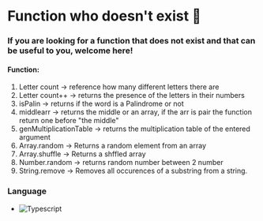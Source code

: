 # Function who doesn't exist 🧷

### If you are looking for a function that does not exist and that can be useful to you, welcome here!


#### Function:
1) Letter count -> reference how many different letters there are
2) Letter count++ -> returns the presence of the letters in their numbers
3) isPalin -> returns if the word is a Palindrome or not
4) middlearr -> returns the middle or an array, if the arr is pair the function return one before "the middle"
5) genMultiplicationTable -> returns the multiplication table of the entered argument
6) Array.random -> Returns a random element from an array
7) Array.shuffle -> Returns a shffled array
8) Number.random -> returns random number between 2 number
9) String.remove -> Removes all occurences of a substring from a string.


### Language

- ![Typescript](https://img.shields.io/badge/typescript-%23007ACC.svg?style=for-the-badge&logo=typescript&logoColor=white)